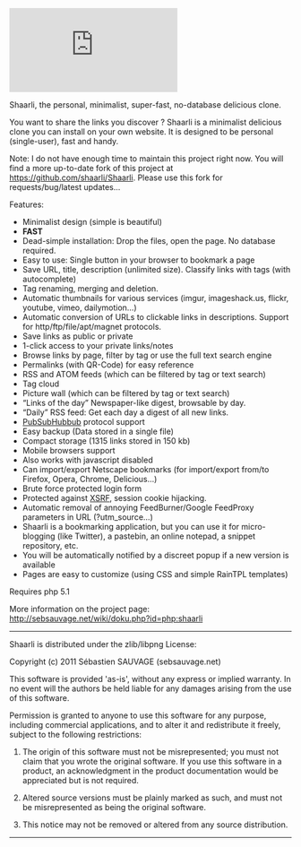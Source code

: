 ![Shaarli logo](http://sebsauvage.net/wiki/lib/exe/fetch.php?media=php:php_shaarli:php_shaarli_logo_inkscape_w600_transp-nq8.png)

Shaarli, the personal, minimalist, super-fast, no-database delicious clone.

You want to share the links you discover ? Shaarli is a minimalist delicious clone you can install on your own website.
It is designed to be personal (single-user), fast and handy.

Note: I do not have enough time to maintain this project right now. 
You will find a more up-to-date fork of this project at https://github.com/shaarli/Shaarli. Please use this fork for requests/bug/latest updates...

Features:

 * Minimalist design (simple is beautiful)
 * **FAST**
 * Dead-simple installation: Drop the files, open the page. No database required.
 * Easy to use: Single button in your browser to bookmark a page
 * Save URL, title, description (unlimited size). Classify links with tags (with autocomplete)
 * Tag renaming, merging and deletion.
 * Automatic thumbnails for various services (imgur, imageshack.us, flickr, youtube, vimeo, dailymotion…)
 * Automatic conversion of URLs to clickable links in descriptions. Support for http/ftp/file/apt/magnet protocols.
 * Save links as public or private
 * 1-click access to your private links/notes
 * Browse links by page, filter by tag or use the full text search engine
 * Permalinks (with QR-Code) for easy reference
 * RSS and ATOM feeds (which can be filtered by tag or text search)
 * Tag cloud
 * Picture wall (which can be filtered by tag or text search)
 * “Links of the day” Newspaper-like digest, browsable by day.
 * “Daily” RSS feed: Get each day a digest of all new links.
 * [PubSubHubbub](https://code.google.com/p/pubsubhubbub/) protocol support
 * Easy backup (Data stored in a single file)
 * Compact storage (1315 links stored in 150 kb)
 * Mobile browsers support
 * Also works with javascript disabled
 * Can import/export Netscape bookmarks (for import/export from/to Firefox, Opera, Chrome, Delicious…)
 * Brute force protected login form
 * Protected against [XSRF](http://en.wikipedia.org/wiki/Cross-site_request_forgery), session cookie hijacking.
 * Automatic removal of annoying FeedBurner/Google FeedProxy parameters in URL (?utm_source…)
 * Shaarli is a bookmarking application, but you can use it for micro-blogging (like Twitter), a pastebin, an online notepad, a snippet repository, etc.
 * You will be automatically notified by a discreet popup if a new version is available
 * Pages are easy to customize (using CSS and simple RainTPL templates)


Requires php 5.1

More information on the project page:
http://sebsauvage.net/wiki/doku.php?id=php:shaarli

------------------------------------------------------------------------------

Shaarli is distributed under the zlib/libpng License:

Copyright (c) 2011 Sébastien SAUVAGE (sebsauvage.net)

This software is provided 'as-is', without any express or implied warranty.
In no event will the authors be held liable for any damages arising from
the use of this software.

Permission is granted to anyone to use this software for any purpose,
including commercial applications, and to alter it and redistribute it
freely, subject to the following restrictions:

  1. The origin of this software must not be misrepresented; you must not
     claim that you wrote the original software. If you use this software
     in a product, an acknowledgment in the product documentation would
     be appreciated but is not required.

  2. Altered source versions must be plainly marked as such, and must
     not be misrepresented as being the original software.

  3. This notice may not be removed or altered from any source distribution.

------------------------------------------------------------------------------

